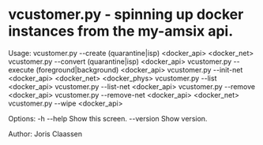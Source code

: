 # vcustomer.py - spinning up docker instances from the my-amsix api.

Usage:
  vcustomer.py --create (quarantine|isp) <docker_api> <docker_net> <link-id>
  vcustomer.py --convert (quarantine|isp) <docker_api> <link-id>
  vcustomer.py --execute (foreground|background) <docker_api> <link-id> <command>
  vcustomer.py --init-net <docker_api> <docker_net> <docker_phys> <link-id>
  vcustomer.py --list <docker_api>
  vcustomer.py --list-net <docker_api>
  vcustomer.py --remove <docker_api> <link-id>
  vcustomer.py --remove-net <docker_api> <docker_net>
  vcustomer.py --wipe <docker_api>

Options:
  -h --help     Show this screen.
  --version     Show version.

Author: Joris Claassen
 
